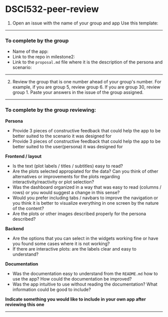 # DSCI532-peer-review

1. Open an issue with the name of your group and app
Use this template:

---
### To complete by the group
* Name of the app:  
* Link to the repo in milestone2:  
* Link to the `proposal.md` file where it is the description of the persona and scenario:  

---

2. Review the group that is one number ahead of your group's number. For example, if you are group 5, review group 6. If you are group 30, review group 1.
Paste your answers in the issue of the group assigned.

---
### To complete by the group reviewing:

**Persona**
* Provide 3 pieces of constructive feedback that could help the app to be better suited to the scenario it was designed for
* Provide 3 pieces of constructive feedback that could help the app to be better suited to the user(persona) it was designed for

**Frontend / layout**
* Is the text (plot labels / titles / subtitles) easy to read? 
* Are the plots selected appropiated for the data? Can you think of other alternatives or improvements for the plots regarding interactivity/reactivity or plot selection?
* Was the dashboard organized in a way that was easy to read (columns / rows) or you would suggest a change in this sense?
* Would you prefer including tabs / navbars to improve the navigation or you think it is better to visualize everything in one screen by the nature of the content?
* Are the plots or other images described properly for the persona described?

**Backend**
* Are the options that you can select in the widgets working fine or have you found some cases where it is not working?
* If there are interactive plots: are the labels clear and easy to understand?

**Documentation**
* Was the documentation easy to understand from the `README.md` how to use the app? How could the documentation be improved?
* Was the app intuitive to use without reading the documentation? What information could be good to include? 

**Indicate something you would like to include in your own app after reviewing this one**

---